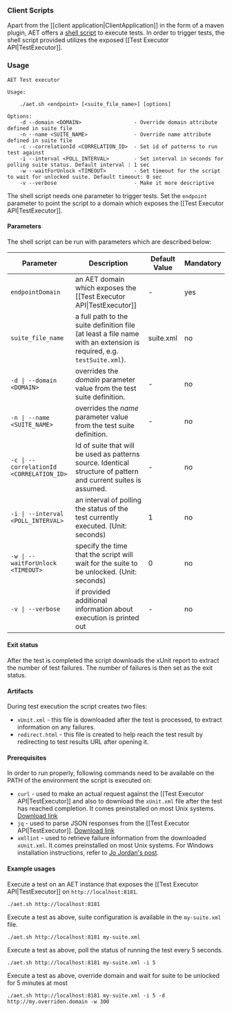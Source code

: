 ### Client Scripts

Apart from the [[client application|ClientApplication]] in the form of a maven plugin, AET offers a [shell script](https://github.com/Cognifide/aet/blob/master/client/client-scripts/aet.sh)
to execute tests. In order to trigger tests, the shell script provided utilizes the exposed [[Test Executor API|TestExecutor]].

### Usage

```
AET Test executor

Usage:

	./aet.sh <endpoint> [<suite_file_name>] [options]

Options:
	-d --domain <DOMAIN>                 - Override domain attribute defined in suite file
	-n --name <SUITE_NAME>               - Override name attribute defined in suite file
	-c --correlationId <CORRELATION_ID>  - Set id of patterns to run test against
	-i --interval <POLL_INTERVAL>        - Set interval in seconds for polling suite status. Default interval : 1 sec
	-w --waitForUnlock <TIMEOUT>         - Set timeout for the script to wait for unlocked suite. Default timeout: 0 sec
	-v --verbose                         - Make it more descriptive
```

The shell script needs one parameter to trigger tests. Set the `endpoint` parameter to point the script to a domain which exposes the [[Test Executor API|TestExecutor]].

#### Parameters

The shell script can be run with parameters which are described below:

| Parameter | Description | Default Value | Mandatory |
| --------- | ----------- | ------------- | --------- |
| `endpointDomain` | an AET domain which exposes the [[Test Executor API\|TestExecutor]] | - | yes |
| `suite_file_name` | a full path to the suite definition file (at least a file name with an extension is required, e.g. `testSuite.xml`). | suite.xml | no |
| `-d \| --domain <DOMAIN>` | overrides the _domain_ parameter value from the test suite definition. | - | no |
| `-n \| --name <SUITE_NAME>` | overrides the _name_ parameter value from the test suite definition. | - | no |
| `-c \| --correlationId <CORRELATION_ID>` | Id of suite that will be used as patterns source. Identical structure of pattern and current suites is assumed. | - | no |
| `-i \| --interval <POLL_INTERVAL>` | an interval of polling the status of the test currently executed. (Unit: seconds) | 1 | no |
| `-w \| --waitForUnlock <TIMEOUT>` | specify the time that the script will wait for the suite to be unlocked.  (Unit: seconds) | 0 | no |
| `-v \| --verbose` | if provided additional information about execution is printed out | - | no |

#### Exit status

After the test is completed the script downloads the xUnit report to extract the number of test failures. The number of failures is then set as the exit status.

#### Artifacts

During test execution the script creates two files:
* `xUnit.xml` - this file is downloaded after the test is processed, to extract information on any failures.
* `redirect.html` - this file is created to help reach the test result by redirecting to test results URL after opening it.

#### Prerequisites

In order to run properly, following commands need to be available on the PATH of the environment the script is executed on:
* `curl` - used to make an actual request against the [[Test Executor API|TestExecutor]] and also to download the `xUnit.xml` file after the test has reached completion. It comes preinstalled on most Unix systems. [Download link](https://curl.haxx.se/download.html)
* `jq` - used to parse JSON responses from the [[Test Executor API|TestExecutor]]. [Download link](https://stedolan.github.io/jq/download/)
* `xmllint` - used to retrieve failure information from the downloaded `xUnit.xml`. It comes preinstalled on most Unix systems. For Windows installation instructions, refer to [Jo Jordan's post](http://flowingmotion.jojordan.org/2011/10/08/3-steps-to-download-xmllint/).

#### Example usages

Execute a test on an AET instance that exposes the [[Test Executor API|TestExecutor]] on `http://localhost:8181`.
```
./aet.sh http://localhost:8181
```

Execute a test as above, suite configuration is available in the `my-suite.xml` file.
```
./aet.sh http://localhost:8181 my-suite.xml
```

Execute a test as above, poll the status of running the test every 5 seconds.
```
./aet.sh http://localhost:8181 my-suite.xml -i 5
```

Execute a test as above, override domain and wait for suite to be unlocked for 5 minutes at most
```
./aet.sh http://localhost:8181 my-suite.xml -i 5 -d http://my.overriden.domain -w 300
```
